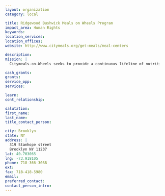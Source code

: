 ```yaml
---
layout: organization
category: local

title: Ridgewood Bushwick Meals on Wheels Program
impact_area: Human Rights
keywords: 
location_services: 
location_offices: 
website: http://www.citymeals.org/get-meals/meal-centers

description: 
mission: |
  Citymeals-on-Wheels seeks to provide a continuous lifeline of nutritious food and human company to home-bound elderly New Yorkers in need, thereby helping them to live with dignity in their own familiar homes and communities.

cash_grants: 
grants: 
service_opp: 
services: 

learn: 
cont_relationship: 

salutation: 
first_name: 
last_name: 
title_contact_person: 

city: Brooklyn
state: NY
address: |
  319 Stanhope street  
  Brooklyn NY 11237
lat: 40.703065
lng: -73.918105
phone: 718-366-3038
ext: 
fax: 718-418-5980
email: 
preferred_contact: 
contact_person_intro: 
---
```

